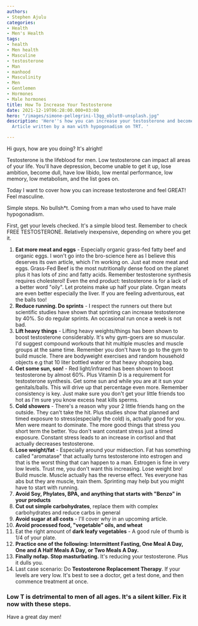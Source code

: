 ```yaml
---
authors:
- Stephen Ajulu
categories:
- Health
- Men's Health
tags:
- health
- Men health
- Masculine
- testosterone
- Man
- manhood
- Masculinity
- Men
- Gentlemen
- Hormones
- Male hormones
title: How To Increase Your Testosterone
date: 2021-12-19T06:28:00.000+03:00
hero: "/images/simone-pellegrini-l3qg_oblut0-unsplash.jpg"
description: 'Here''s how you can increase your testosterone and become more masculine.
  Article written by a man with hypogonadism on TRT. '

---
```

Hi guys, how are you doing? It's alright!

Testosterone is the lifeblood for men. Low testosterone can impact all areas of your life. You'll have depression, become unable to get it up, lose ambition, become dull, have low libido, low mental performance, low memory, low metabolism, and the list goes on.

Today I want to cover how you can increase testosterone and feel GREAT! Feel masculine.

Simple steps. No bullsh*t. Coming from a man who used to have male hypogonadism.

First, get your levels checked. It's a simple blood test. Remember to check FREE TESTOSTERONE. Relatively inexpensive, depending on where you get it.

 1. **Eat more meat and eggs** - Especially organic grass-fed fatty beef and organic eggs. I won't go into the bro-science here as I believe this deserves its own article, which I'm working on. Just eat more meat and eggs. Grass-Fed Beef is the most nutritionally dense food on the planet plus it has lots of zinc and fatty acids. Remember testosterone synthesis requires cholesterol! Even the end product: testosterone is for a lack of a better word "oily". Let proteins make up half your plate. Organ meats are even better especially the liver. If you are feeling adventurous, eat the balls too!
 2. **Reduce running. Do sprints** - I respect the runners out there but scientific studies have shown that sprinting can increase testosterone by 40%. So do regular sprints. An occasional run once a week is not bad.
 3. **Lift heavy things** - Lifting heavy weights/things has been shown to boost testosterone considerably. It's why gym-goers are so muscular. I'd suggest compound workouts that hit multiple muscles and muscle groups at the same time. Remember you don't have to go to the gym to build muscle. There are bodyweight exercises and random household objects e.g that 10 liter bottled water or that heavy shopping bag.
 4. **Get some sun, son!** - Red light/infrared has been shown to boost testosterone by almost 60%. Plus Vitamin D is a requirement for testosterone synthesis. Get some sun and while you are at it sun your genitals/balls. This will drive up that percentage even more. Remember consistency is key. Just make sure you don't get your little friends too hot as I'm sure you know excess heat kills sperms.
 5. **Cold showers** - There's a reason why your 2 little friends hang on the outside. They can't take the hit. Plus studies show that planned and timed exposure to stress(especially the cold) is, actually good for you. Men were meant to dominate. The more good things that stress you short term the better. You don't want constant stress just a timed exposure. Constant stress leads to an increase in cortisol and that actually decreases testosterone.
 6. **Lose weight/fat** - Especially around your midsection. Fat has something called "aromatase" that actually turns testosterone into estrogen and that is the worst thing that can happen to a man. Estrogen is fine in very low levels. Trust me, you don't want this increasing. Lose weight bro! Build muscle. Muscle actually has the reverse effect. Yes everyone has abs but they are muscle, train them. Sprinting may help but you might have to start with running.
 7. **Avoid Soy, Phylates, BPA, and anything that starts with "Benzo" in your products**
 8. **Cut out simple carbohydrates**, replace them with complex carbohydrates and reduce carbs in general
 9. **Avoid sugar at all costs** - I'll cover why in an upcoming article.
10. **Avoid processed food, "vegetable" oils, and wheat**
11. Eat the right amount of **dark leafy vegetables** - A good rule of thumb is 1/4 of your plate.
12. **Practice one of the following: Intermittent Fasting, One Meal A Day, One and A Half Meals A Day, or Two Meals A Day.**
13. **Finally nofap. Stop masturbating.**  It's reducing your testosterone. Plus it dulls you.
14. Last case scenario: Do **Testosterone Replacement Therapy**. If your levels are very low. It's best to see a doctor, get a test done, and then commence treatment at once.

### Low T is detrimental to men of all ages. It's a silent killer. Fix it now with these steps.

Have a great day men!